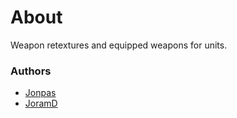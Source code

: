 # About

Weapon retextures and equipped weapons for units.

### Authors

- [Jonpas](https://github.com/jonpas)
- [JoramD](https://github.com/JoramD0)
